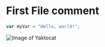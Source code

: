 # First File comment

``` javascript
var myVar = "Hello, world!";
```

![Image of Yaktocat](https://octodex.github.com/images/yaktocat.png)
